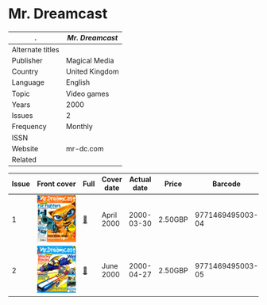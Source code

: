 # Mr. Dreamcast

. | _Mr. Dreamcast_
--- | ---
Alternate titles | 
Publisher | Magical Media
Country | United Kingdom
Language | English
Topic | Video games
Years | 2000
Issues | 2
Frequency | Monthly
ISSN | 
Website | mr-dc.com
Related | 

Issue | Front&nbsp;cover | Full | Cover date | Actual date | Price | Barcode | Extras
----- | ---------------- | ---- | ---------- | ----------- | ----- | ------- | ------
1|![1](mrdc/01.png)|[🔗][1]|April 2000|2000-03-30|2.50GBP|9771469495003-04|Water pistol
2|![2](mrdc/02.png)|[🔗][2]|June 2000|2000-04-27|2.50GBP|9771469495003-05|

[1]: https://archive.org/details/mr.-dreamcast-01
[2]: https://archive.org/details/mr.-dreamcast-02
